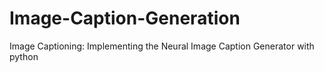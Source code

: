 # Image-Caption-Generation
Image Captioning: Implementing the Neural Image Caption Generator with python
